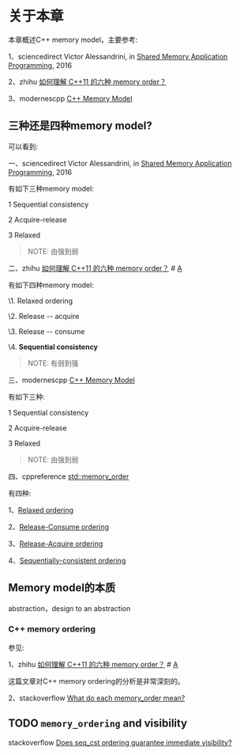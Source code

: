 # 关于本章

本章概述C++ memory model，主要参考:

1、sciencedirect Victor Alessandrini, in [Shared Memory Application Programming](https://www.sciencedirect.com/book/9780128037614/shared-memory-application-programming), 2016

2、zhihu [如何理解 C++11 的六种 memory order？](https://www.zhihu.com/question/24301047)

3、modernescpp [C++ Memory Model](https://www.modernescpp.com/index.php/c-memory-model)

## 三种还是四种memory model?

可以看到:

一、sciencedirect Victor Alessandrini, in [Shared Memory Application Programming](https://www.sciencedirect.com/book/9780128037614/shared-memory-application-programming), 2016

有如下三种memory model:

1 Sequential consistency

2 Acquire-release

3 Relaxed

> NOTE: 由强到弱

二、zhihu [如何理解 C++11 的六种 memory order？](https://www.zhihu.com/question/24301047)  # [A](https://www.zhihu.com/question/24301047/answer/85844428) 

有如下四种memory model:

\1. Relaxed ordering

\2. Release -- acquire

\3. Release -- consume

\4. **Sequential consistency**

> NOTE: 有弱到强

三、modernescpp [C++ Memory Model](https://www.modernescpp.com/index.php/c-memory-model)

有如下三种:

1 Sequential consistency

2 Acquire-release

3 Relaxed

> NOTE: 由强到弱

四、cppreference [std::memory_order](https://en.cppreference.com/w/cpp/atomic/memory_order)

有四种:

1、[Relaxed ordering](https://en.cppreference.com/w/cpp/atomic/memory_order#Relaxed_ordering) 

2、[Release-Consume ordering](https://en.cppreference.com/w/cpp/atomic/memory_order#Release-Consume_ordering) 

3、[Release-Acquire ordering](https://en.cppreference.com/w/cpp/atomic/memory_order#Release-Acquire_ordering) 

4、[Sequentially-consistent ordering](https://en.cppreference.com/w/cpp/atomic/memory_order#Sequentially-consistent_ordering) 

## Memory model的本质

abstraction，design to an abstraction



### C++ memory ordering

参见:

1、zhihu [如何理解 C++11 的六种 memory order？](https://www.zhihu.com/question/24301047) # [A](https://www.zhihu.com/question/24301047/answer/1193956492)

这篇文章对C++ memory ordering的分析是非常深刻的。

2、stackoverflow [What do each memory_order mean?](https://stackoverflow.com/questions/12346487/what-do-each-memory-order-mean)



## TODO `memory_ordering` and visibility

stackoverflow [Does seq_cst ordering guarantee immediate visibility?](https://stackoverflow.com/questions/14846494/does-seq-cst-ordering-guarantee-immediate-visibility)